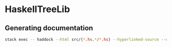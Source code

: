# HaskellTreeLib

## Generating documentation
```bash
stack exec -- haddock --html src/{*.hs,*/*.hs} --hyperlinked-source --odir=docs
```
